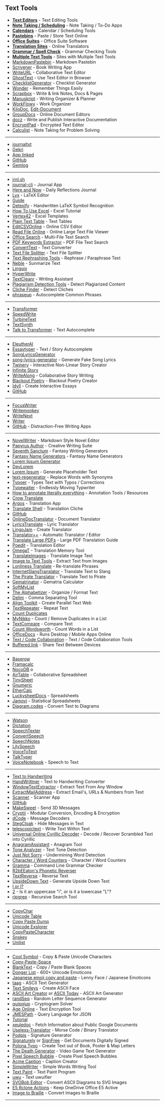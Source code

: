 ## Text Tools

-   **[Text Editors](https://www.reddit.com/r/FREEMEDIAHECKYEAH/wiki/storage#wiki_text_editors)** - Text Editing Tools
-   **[Note Taking / Scheduling](https://www.reddit.com/r/FREEMEDIAHECKYEAH/wiki/storage#wiki_note_taking_.2F_to_do_apps)** - Note Taking / To-Do Apps
-   **[Calendars](https://www.reddit.com/r/FREEMEDIAHECKYEAH/wiki/storage#wiki_calendars)** - Calendar / Scheduling Tools
-   **[Pastebins](https://www.reddit.com/r/FREEMEDIAHECKYEAH/wiki/storage#wiki_pastebins)** - Paste / Store Text Online
-   **[Office Suites](https://www.reddit.com/r/FREEMEDIAHECKYEAH/wiki/storage#wiki_office_suites)** - Office Suite Software
-   **[Translation Sites](https://www.reddit.com/r/FREEMEDIAHECKYEAH/wiki/storage#wiki_translation_sites)** - Online Translators
-   **[Grammar / Spell Check](https://www.reddit.com/r/FREEMEDIAHECKYEAH/wiki/storage#wiki_grammar_check)** - Grammar Checking Tools
-   **[Multiple Text Tools](https://www.reddit.com/r/FREEMEDIAHECKYEAH/wiki/storage#wiki_multi_text_tool_sites)** - Sites with Multiple Text Tools
-   [MarkdownPastebin](https://markdownpastebin.com/) - Markdown Pastebin
-   [Scrivener](https://www.reddit.com/r/FREEMEDIAHECKYEAH/wiki/base64#wiki_scrivener) - Book Writing App
-   [WriteURL](https://www.writeurl.com/) - Collaborative Text Editor
-   [GhostText](https://ghosttext.fregante.com/) - Use Text Editor in Browser
-   [ChecklistGenerator](https://checklistgenerator.co/) - Checklist Generator
-   [Wonder](https://wonder-bot.com/) - Remember Things Easily
-   [Scrapbox](https://scrapbox.io/) - Write & link Notes, Docs & Pages
-   [Manuskript](https://www.theologeek.ch/manuskript/) - Writing Organizer & Planner
-   [WorkFlowy](https://workflowy.com/) - Work Organizer
-   [KiloDoc](https://www.kilodoc.com/), [Edit-Document](https://edit-document.com/) 
- [GroupDocs](https://products.groupdocs.app/viewer/total) - Online Document Editors
-   [docz](https://www.docz.site/) - Write and Publish Interactive Documentation
-   [EncryptPad](https://evpo.net/encryptpad/) - Encrypted Text Editor
-   [Calculist](https://calculist.io/) - Note Taking for Problem Solving
---
-   [journaltxt](https://journaltxt.github.io/)
- [Gekri](https://gekri.com/)
- [App linked](https://uselinked.com/) 
- [GitHub](https://github.com/lostdesign/linked)
- [Gemlog](https://gemlog.blue/)
---
- [jrnl.sh](https://jrnl.sh/) 
- [journal-cli](https://v1.journalcli.app/) - Journal App
-   [Here and Now](https://here-and-now.glitch.me/) - Daily Reflections Journal
-   [Lyx](https://www.lyx.org/) - LaTeX Editor 
- [Guide](https://www.learnlatex.org/)
-   [Detexify](http://detexify.kirelabs.org/classify.html) - Handwritten LaTeX Symbol Recognition
-   [How To Use Excel](https://www.how-use-excel.com/) - Excel Tutorial
-   [Vertex42](https://www.vertex42.com/) - Excel Templates
-   [Plain Text Table](https://plaintexttools.github.io/plain-text-table/) - Text Tables
-   [EditCSVOnline](https://www.editcsvonline.com/) - Online CSV Editor
-   [Read File Online](http://www.readfileonline.com/) - Online Large Text File Viewer
-   [Office Search](http://www.enselsoftware.com/product/OfficeSearch.html) - Multi-File Text Search
-   [PDF Keywords Extractor](https://github.com/bendersej/pdf-keywords-extractor) - PDF File Text Search
-   [ConvertText](https://converttext.io/) - Text Converter
-   [Text File Splitter](https://textfilesplitter.com/) - Text File Splitter
-   [Text Rephrashing Tools](https://www.reddit.com/r/FREEMEDIAHECKYEAH/wiki/storage#wiki_text_rephrashing) - Rephrase / Paraphrase Text
-   [Neble](https://neble.app/summary) - Sunmarize Text
-   [Linguix](https://linguix.com/)
- [HyperWrite](https://hyperwriteai.com/) 
- [TextCleanr](https://www.textcleanr.com/) - Writing Assistant
-   [Plagiarism Detection Tools](https://www.reddit.com/r/FREEMEDIAHECKYEAH/wiki/storage#wiki_plagiarism_detection) - Detect Plagiarized Content
-   [Cliche Finder](http://cliche.theinfo.org/) - Detect Cliches
-   [phraseup](http://www.phraseup.com/) - Autocomplete Common Phrases
---
-   [Transformer](https://transformer.huggingface.co/)
- [SpeedWrite](https://speedwrite.com/)
- [TurbineText](https://www.turbinetext.com/en)
- [TextSynth](https://textsynth.com/playground.html) 
- [Talk to Transformer](https://app.inferkit.com/demo) - Text Autocomplete
---
-   [EleutherAI](https://6b.eleuther.ai/) 
- [Essaytyper](http://www.essaytyper.com/) - Text / Story Autocomplete
-   [SongLyricsGenerator](http://www.songlyricsgenerator.com/) 
- [song-lyrics-generator](https://www.song-lyrics-generator.org.uk/) - Generate Fake Song Lyrics
-   [Twinery](https://twinery.org/) - Interactive Non-Linear Story Creator
-   [Infinite Story](https://infinite-story.com/) 
- [WriteAlong](https://www.writealong.io/) - Collaborative Story Writing
-   [Blackout Poetry](https://blackoutpoetry.glitch.me/) - Blackout Poetry Creator
-   [Idyll](https://idyll-lang.org/editor) - Create Interactive Essays 
- [GitHub](https://github.com/idyll-lang/idyll)
---
-   [FocusWriter](https://gottcode.org/focuswriter/)
- [Writemonkey](http://writemonkey.com/)
- [WriteNext](https://www.writenext.io/) 
- [Writer](https://www.gibney.org/writer) 
- [GitHub](https://github.com/no-gravity/writer) - Distraction-Free Writing Apps
---
-   [NovelWriter](https://novelwriter.io/) - Markdown Style Novel Editor
-   [Papyrus Author](https://www.papyrusauthor.com/) - Creative Writing Suite
-   [Seventh Sanctum](https://www.seventhsanctum.com/) - Fantasy Writing Generators
-   [Fantasy Name Generators](https://www.fantasynamegenerators.com/) - Fantasy Name Generators
-   [Lorem Ipsum Generator](https://apps.maximelafarie.com/lig/)
- [DevLorem](https://github.com/Kovah/DevLorem) 
- [Lorem Ipsum](https://www.lipsum.com/) - Generate Placeholder Text
-   [text-regenerator](https://github.com/jddunn/text-regenerator) - Replace Words with Synonyms
-   [Typoer](https://github.com/georgetian3/typoer) - Types Text with Typos / Corrections
-   [Typewaiter](https://oisinmoran.com/typewaiter) - Endlessly Moving Typwriter
-   [How to annotate literally everything](https://beepb00p.xyz/annotating.html) - Annotation Tools / Resources
-   [Crow Translate](https://github.com/crow-translate/crow-translate)
- [Argos](https://github.com/argosopentech/argos-translate) - Translation App
-   [Translate Shell](https://www.soimort.org/translate-shell/) - Translation Cliche 
- [GitHub](https://github.com/soimort/translate-shell)
-   [OnlineDocTranslator](https://www.onlinedoctranslator.com/en/) - Document Translator
-   [LyricsTranslate](https://lyricstranslate.com/) - Lyric Translator
-   [LingoJam](https://lingojam.com/) - Create Translator
-   [Translator++](https://dreamsavior.net/translator-the-introduction/) - Automatic Translator / Editor
-   [Translate Large PDFs](https://rentry.co/97nqn) - Large PDF Translation Guide
-   [Poedit](https://poedit.net/) - Translation Editor
-   [OmegaT](https://omegat.org/) - Translation Memory Tool
-   [TranslateImages](https://translateimages.site/) - Translate Image Text
-   [Image to Text Tools](https://www.reddit.com/r/FREEMEDIAHECKYEAH/wiki/storage#wiki_image_to_text) - Extract Text from Images
-   [Lonliness Translate](https://loneliness.one/translate) - Re-translate Phrases
-   [InternetSlangTranslator](https://lingojam.com/InternetSlangTranslator2-0) - Translate Text to Slang
-   [The Pirate Translator](https://pirate.monkeyness.com/translate) - Translate Text to Pirate
-   [Gematrinator](https://www.gematrinator.com/calculator/index.php) - Gematria Calculator
-   [SoftMyList](https://sortmylist.com/) 
- [The Alphabetizer](https://alphabetizer.flap.tv/) - Organize / Format Text
-   [Delim](https://delim.co/) - Comma Separating Tool
-   [Align Toolkit](http://phraseotext.univ-grenoble-alpes.fr/webAlignToolkit/index.php) - Create Parallel Text Web
-   [TextRepeater](https://textrepeater.com/) - Repeat Text
-   [Count Duplicates](https://www.somacon.com/p568.php) 
- [MyNikko](http://www.mynikko.com/tools/tool_duplicateremover.html) - Count / Remove Duplicates in a List
-   [TextCompare](https://www.textcompare.org/) - Compare Text
-   [Count Wordsworth](http://countwordsworth.com/) - Count Words in a List
-   [OfficeDocs](https://www.offidocs.com/) - Runs Desktop / Mobile Apps Online
-   [Text / Code Collaboration](https://www.reddit.com/r/FREEMEDIAHECKYEAH/wiki/storage#wiki_text_.2F_code_collaboration) - Text / Code Collaboration Tools
-   [Buffered.link](https://buffered.link/) - Share Text Between Devices
---
-   [Baserow](https://gitlab.com/bramw/baserow)
- [Framacalc](https://accueil.framacalc.org/en/)
- [NocoDB](https://github.com/nocodb/nocodb) o
- [AirTable](https://airtable.com/) - Collaborative Spreadsheet
-   [TinySheet](https://tinysheet.com/)
- [Gnumeric](http://www.gnumeric.org/)
- [EtherCalc](https://ethercalc.net/) 
- [LuckysheetDocs](https://mengshukeji.github.io/LuckysheetDocs/) - Spreadsheets
-   [Jamovi](https://www.jamovi.org/) - Statistical Spreadsheets
-   [Diagram.codes](https://www.diagram.codes/) - Convert Text to Diagrams
---
-   [Watson](https://speech-to-text-demo.ng.bluemix.net/)
- [Dictation](https://dictation.io/speech)
- [SpeechTexter](https://www.speechtexter.com/)
- [ConvertSpeech](https://www.convertspeech.com/)
- [SpeechNotes](https://speechnotes.co/)
- [LilySpeech](https://lilyspeech.com/)
- [VoiceToText](https://voicetotext.org/)
- [TalkTyper](https://talktyper.com/) 
- [VoiceNotebook](https://voicenotebook.com/) - Speech to Text
---
-   [Text to Handwriting](https://saurabhdaware.github.io/text-to-handwriting/) 
- [HandWrittner](https://handwrittner.com/?lang=en) - Text to Handwriting Converter
-   [WindowTextExtractor](https://github.com/AlexanderPro/WindowTextExtractor) - Extract Text From Any Window
-   [ExtractMailAddress](https://extractemailaddress.com/) - Extract Email's, URLs & Numbers from Text
-   [Scanner](https://simon-knuth.github.io/scanner/index) - Scanner App 
- [GitHub](https://github.com/simon-knuth/scanner)
-   [MakeSweet](https://makesweet.com/) - Send 3D Messages
-   [Cryptii](https://cryptii.com/) - Modular Conversion, Encoding & Encryption
-   [dCode](https://www.dcode.fr/en) - Message Decoders
-   [StegCloak](https://stegcloak.surge.sh/) - Hide Messages in Text
-   [telescopictext](https://www.telescopictext.org/) - Write Text Within Text
-   [Universal Online Cyrillic Decoder](https://2cyr.com/decode/?lang=en) - Decode / Recover Scrambled Text into Cyrillic
-   [AnagramAssistant](https://keitharm.me/projects/anagramAssistant/) - Anagram Tool
-   [Tone Analyzer](https://tone-analyzer-demo.ng.bluemix.net/) - Text Tone Detection
-   [Just Not Sorry](https://chrome.google.com/webstore/detail/just-not-sorry-the-gmail/fmegmibednnlgojepmidhlhpjbppmlci) - Undermining Word Detection
-   [Character / Word Counters](https://www.reddit.com/r/FREEMEDIAHECKYEAH/wiki/storage#wiki_character_.2F_word_counters) - Character / Word Counters
-   [Gramma](https://caderek.github.io/gramma/) - Command Line Grammar Checker
-   [R2bEEaton's Phonetic Reverser](https://spea.cc/backwards/) 
- [TextReverse](https://www.textreverse.com/) - Reverse Text
-   [UpsideDown Text](https://www.upsidedowntext.com/) - Generate Upside Down Text
-   [I or l?](https://iorl.info/) 
- [2](https://www.iorl.org/) - Is it an uppercase "i", or is it a lowercase "L"?
-   [ripgrep](https://github.com/BurntSushi/ripgrep) - Recursive Search Tool
---
-   [CopyChar](https://copychar.cc/)
- [Unicode Table](https://unicode-table.com/en/)
- [Copy Paste Dump](https://c.r74n.com/)
- [Unicode Explorer](https://unicode-explorer.com/)
- [CopyPasteCharacter](https://copypastecharacter.com/)
- [Snskey](https://snskeyboard.com/)
- [Unilist](https://unilist.raphaelbastide.com/) 
---
- [Cool Symbol](https://coolsymbol.com/) - Copy & Paste Unicode Characters
-   [Copy-Paste-Space](https://copy-paste-space.com/) 
- [BlankText](https://blanktext.net/) - Copy / Paste Blank Spaces
-   [Donger List](http://dongerlist.com/) - 600+ Unicode Emoticons
-   [Japanese emoji copy and paste](https://japaneseemojicopyandpaste.com/) - Lenny Face / Japanese Emoticons
-   [taag](http://patorjk.com/software/taag/) - ASCII Text Generator
-   [Text Smileys](https://lenny-face-generator.textsmilies.com/) - Create ASCII Face
-   [ASCII Art Creator](https://github.com/CherryPill/ASCII-art-creator) or [ASCII Today](https://ascii.today/) - ASCII Art Generator
-   [randSeq](http://www.dave-reed.com/Nifty/randSeq.html) - Random Letter Sequence Generator
-   [quipqiup](https://www.quipqiup.com/) - Cryptogram Solver
-   [Age Online](https://age-online.com/) - Text Encryption Tool
-   [JMESPath](https://jmespath.org/) - Query Language for JSON 
- [Tutorial](https://jmespath.org/tutorial.html)
-   [xeuledoc](https://github.com/Malfrats/xeuledoc) - Fetch Information about Public Google Documents
-   [Useless-Translator](https://vcjhwebdev.github.io/useless-translator/) - Morse Code / Binary Translator
-   [Podpis](https://podpis-online.ru/) - Signature Generator
-   [Signaturely](https://signaturely.com/) or [SignFree](https://signfree.io/) - Get Documents Digitally Signed
-   [Polona Typo](http://typo.polona.pl/en/) - Create Text out of Book, Poster & Map Letters
-   [The Death Generator](https://deathgenerator.com/) - Video Game Text Generator
-   [Pixel Speech Bubble](https://pixelspeechbubble.com/) - Create Pixel Speech Bubbles
-   [Acme Caption](https://acme.com/caption/) - Caption Creator
-   [SimpleWriter](https://xkcd.com/simplewriter/) - Simple Words Writing Tool
-   [Text Paint](https://textpaint.net/) - Text Paint Program
-   [uwu](https://github.com/Daniel-Liu-c0deb0t/uwu) - Text uwuifier
-   [SVGBob Editor](https://ivanceras.github.io/svgbob-editor/) - Convert ASCII Diagrams to SVG Images
-   [E5 Rclone Actions](https://github.com/ChirmyRam/E5-Rclone-Actions-Repo) - Keep OneDrive Office E5 Active
-   [Image to Braille](https://505e06b2.github.io/Image-to-Braille/) - Convert Images to Braille
___